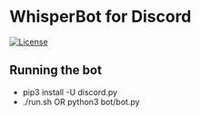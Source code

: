 # WhisperBot for Discord

[![License](https://img.shields.io/npm/l/express.svg)](https://github.com/CalvinKotval/dc_roleselector/blob/master/LICENSE)

## Running the bot
* pip3 install -U discord.py
* ./run.sh OR python3 bot/bot.py
